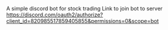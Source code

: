 A simple discord bot for stock trading 
Link to join bot to server
https://discord.com/oauth2/authorize?client_id=820985517859405855&permissions=0&scope=bot
